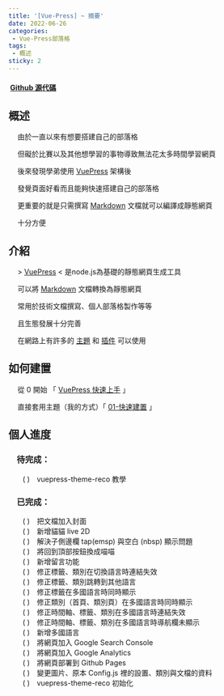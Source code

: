 ```yaml
---
title: '[Vue-Press] ~ 摘要'
date: 2022-06-26
categories: 
 - Vue-Press部落格
tags:
 - 概述
sticky: 2
---
```


#### <i data-v-50777274="" class="iconfont reco-other" style="color: rgb(66, 152, 245);"></i> &nbsp;[Github 源代碼](https://github.com/I-am-nothing/I-am-nothing.github.io)

## 概述

&emsp; 由於一直以來有想要搭建自己的部落格

&emsp; 但礙於比賽以及其他想學習的事物導致無法花太多時間學習網頁

&emsp; 後來發現學弟使用 [VuePress](https://vuepress.vuejs.org/) 架構後
    
&emsp; 發覺頁面好看而且能夠快速搭建自己的部落格

&emsp; 更重要的就是只需撰寫 [Markdown](https://www.markdownguide.org/) 文檔就可以編譯成靜態網頁

&emsp; 十分方便

## 介紹

&emsp; > [VuePress](https://vuepress.vuejs.org/) < 是node.js為基礎的靜態網頁生成工具

&emsp; 可以將 [Markdown](https://www.markdownguide.org/) 文檔轉換為靜態網頁

&emsp; 常用於技術文檔撰寫、個人部落格製作等等

&emsp; 且生態發展十分完善

&emsp; 在網路上有許多的 [主題](https://github.com/topics/vuepress-theme) 和 [插件](https://vuepress.vuejs.org/zh/plugin/) 可以使用

## 如何建置

&emsp; 從 0 開始 <Fa-ArrowRight/> 「 [VuePress 快速上手](https://vuepress.vuejs.org/zh/guide/getting-started.html) 」

&emsp; 直接套用主題（我的方式）<Fa-ArrowRight/>「 [01-快速建置](/zh-TW/blogs/vue-puess/01-quick-build.html) 」

## 個人進度

### &emsp;待完成：

&emsp;&emsp;( <Fa-Wrench/> )&emsp;vuepress-theme-reco 教學<br/>

### &emsp;已完成：

&emsp;&emsp;( <Fa-Check/> )&emsp;把文檔加入封面<br/>
&emsp;&emsp;( <Fa-Check/> )&emsp;新增貓貓 live 2D<br/>
&emsp;&emsp;( <Fa-Check/> )&emsp;解決子側邊欄 tap(emsp) 與空白 (nbsp) 顯示問題<br/>
&emsp;&emsp;( <Fa-Check/> )&emsp;將回到頂部按鈕換成喵喵<br/>
&emsp;&emsp;( <Fa-Check/> )&emsp;新增留言功能<br/>
&emsp;&emsp;( <Fa-Check/> )&emsp;修正標籤、類別在切換語言時連結失效<br/>
&emsp;&emsp;( <Fa-Check/> )&emsp;修正標籤、類別跳轉到其他語言<br/>
&emsp;&emsp;( <Fa-Check/> )&emsp;修正標籤在多國語言時同時顯示<br/>
&emsp;&emsp;( <Fa-Check/> )&emsp;修正類別（首頁、類別頁）在多國語言時同時顯示<br/>
&emsp;&emsp;( <Fa-Check/> )&emsp;修正時間軸、標籤、類別在多國語言時連結失效<br/>
&emsp;&emsp;( <Fa-Check/> )&emsp;修正時間軸、標籤、類別在多國語言時導航欄未顯示<br/>
&emsp;&emsp;( <Fa-Check/> )&emsp;新增多國語言<br/>
&emsp;&emsp;( <Fa-Check/> )&emsp;將網頁加入 Google Search Console<br/>
&emsp;&emsp;( <Fa-Check/> )&emsp;將網頁加入 Google Analytics<br/>
&emsp;&emsp;( <Fa-Check/> )&emsp;將網頁部署到 Github Pages<br/>
&emsp;&emsp;( <Fa-Check/> )&emsp;變更圖片、原本 Config.js 裡的設置、類別與文檔的資料<br/>
&emsp;&emsp;( <Fa-Check/> )&emsp;vuepress-theme-reco 初始化<br/>


